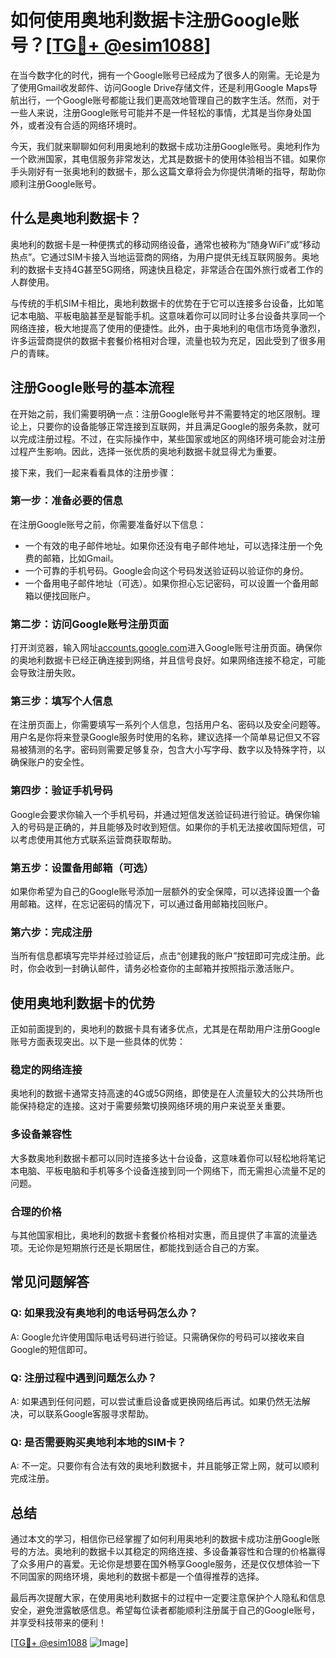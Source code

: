# 如何使用奥地利数据卡注册Google账号？[[TG💪+ @esim1088](https://t.me/s/esim1088)]

在当今数字化的时代，拥有一个Google账号已经成为了很多人的刚需。无论是为了使用Gmail收发邮件、访问Google Drive存储文件，还是利用Google Maps导航出行，一个Google账号都能让我们更高效地管理自己的数字生活。然而，对于一些人来说，注册Google账号可能并不是一件轻松的事情，尤其是当你身处国外，或者没有合适的网络环境时。

今天，我们就来聊聊如何利用奥地利的数据卡成功注册Google账号。奥地利作为一个欧洲国家，其电信服务非常发达，尤其是数据卡的使用体验相当不错。如果你手头刚好有一张奥地利的数据卡，那么这篇文章将会为你提供清晰的指导，帮助你顺利注册Google账号。

## 什么是奥地利数据卡？

奥地利的数据卡是一种便携式的移动网络设备，通常也被称为“随身WiFi”或“移动热点”。它通过SIM卡接入当地运营商的网络，为用户提供无线互联网服务。奥地利的数据卡支持4G甚至5G网络，网速快且稳定，非常适合在国外旅行或者工作的人群使用。

与传统的手机SIM卡相比，奥地利数据卡的优势在于它可以连接多台设备，比如笔记本电脑、平板电脑甚至是智能手机。这意味着你可以同时让多台设备共享同一个网络连接，极大地提高了使用的便捷性。此外，由于奥地利的电信市场竞争激烈，许多运营商提供的数据卡套餐价格相对合理，流量也较为充足，因此受到了很多用户的青睐。

## 注册Google账号的基本流程

在开始之前，我们需要明确一点：注册Google账号并不需要特定的地区限制。理论上，只要你的设备能够正常连接到互联网，并且满足Google的服务条款，就可以完成注册过程。不过，在实际操作中，某些国家或地区的网络环境可能会对注册过程产生影响。因此，选择一张优质的奥地利数据卡就显得尤为重要。

接下来，我们一起来看看具体的注册步骤：

### 第一步：准备必要的信息

在注册Google账号之前，你需要准备好以下信息：
- 一个有效的电子邮件地址。如果你还没有电子邮件地址，可以选择注册一个免费的邮箱，比如Gmail。
- 一个可靠的手机号码。Google会向这个号码发送验证码以验证你的身份。
- 一个备用电子邮件地址（可选）。如果你担心忘记密码，可以设置一个备用邮箱以便找回账户。

### 第二步：访问Google账号注册页面

打开浏览器，输入网址[accounts.google.com](http://accounts.google.com)进入Google账号注册页面。确保你的奥地利数据卡已经正确连接到网络，并且信号良好。如果网络连接不稳定，可能会导致注册失败。

### 第三步：填写个人信息

在注册页面上，你需要填写一系列个人信息，包括用户名、密码以及安全问题等。用户名是你将来登录Google服务时使用的名称，建议选择一个简单易记但又不容易被猜测的名字。密码则需要足够复杂，包含大小写字母、数字以及特殊字符，以确保账户的安全性。

### 第四步：验证手机号码

Google会要求你输入一个手机号码，并通过短信发送验证码进行验证。确保你输入的号码是正确的，并且能够及时收到短信。如果你的手机无法接收国际短信，可以考虑使用其他方式联系运营商获取帮助。

### 第五步：设置备用邮箱（可选）

如果你希望为自己的Google账号添加一层额外的安全保障，可以选择设置一个备用邮箱。这样，在忘记密码的情况下，可以通过备用邮箱找回账户。

### 第六步：完成注册

当所有信息都填写完毕并经过验证后，点击“创建我的账户”按钮即可完成注册。此时，你会收到一封确认邮件，请务必检查你的主邮箱并按照指示激活账户。

## 使用奥地利数据卡的优势

正如前面提到的，奥地利的数据卡具有诸多优点，尤其是在帮助用户注册Google账号方面表现突出。以下是一些具体的优势：

### 稳定的网络连接

奥地利的数据卡通常支持高速的4G或5G网络，即使是在人流量较大的公共场所也能保持稳定的连接。这对于需要频繁切换网络环境的用户来说至关重要。

### 多设备兼容性

大多数奥地利数据卡都可以同时连接多达十台设备，这意味着你可以轻松地将笔记本电脑、平板电脑和手机等多个设备连接到同一个网络下，而无需担心流量不足的问题。

### 合理的价格

与其他国家相比，奥地利的数据卡套餐价格相对实惠，而且提供了丰富的流量选项。无论你是短期旅行还是长期居住，都能找到适合自己的方案。

## 常见问题解答

### Q: 如果我没有奥地利的电话号码怎么办？
A: Google允许使用国际电话号码进行验证。只需确保你的号码可以接收来自Google的短信即可。

### Q: 注册过程中遇到问题怎么办？
A: 如果遇到任何问题，可以尝试重启设备或更换网络后再试。如果仍然无法解决，可以联系Google客服寻求帮助。

### Q: 是否需要购买奥地利本地的SIM卡？
A: 不一定。只要你有合法有效的奥地利数据卡，并且能够正常上网，就可以顺利完成注册。

## 总结

通过本文的学习，相信你已经掌握了如何利用奥地利的数据卡成功注册Google账号的方法。奥地利的数据卡以其稳定的网络连接、多设备兼容性和合理的价格赢得了众多用户的喜爱。无论你是想要在国外畅享Google服务，还是仅仅想体验一下不同国家的网络环境，奥地利的数据卡都是一个值得推荐的选择。

最后再次提醒大家，在使用奥地利数据卡的过程中一定要注意保护个人隐私和信息安全，避免泄露敏感信息。希望每位读者都能顺利注册属于自己的Google账号，并享受科技带来的便利！

[[TG💪+ @esim1088](https://t.me/s/esim1088) ![Image](https://i.postimg.cc/4NQfJmqS/Snipaste-2025-05-13-00-14-12.png)]